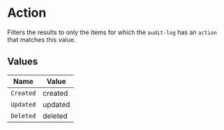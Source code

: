 # Action

Filters the results to only the items for which the `audit-log` has an
`action` that matches this value.


## Values

| Name      | Value     |
| --------- | --------- |
| `Created` | created   |
| `Updated` | updated   |
| `Deleted` | deleted   |